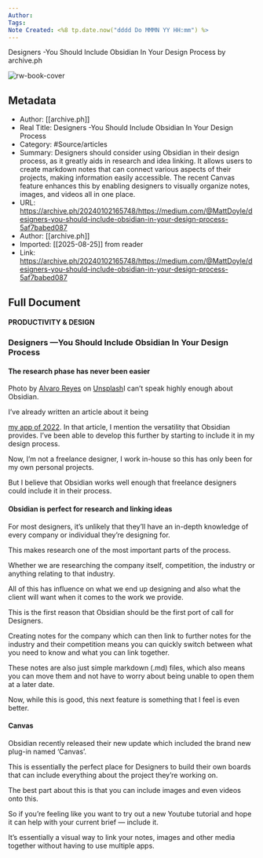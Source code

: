 ```yaml
---
Author: 
Tags:
Note Created: <%8 tp.date.now("dddd Do MMMN YY HH:mm") %>
---
```

Designers -You Should Include Obsidian In Your Design Process by archive.ph

![rw-book-cover](https://archive.ph/vca1N/c90f4f8c473662919275fedfb3b5062137fb56c6/scr.png)

## Metadata
- Author: [[archive.ph]]
- Real Title: Designers -You Should Include Obsidian In Your Design Process
- Category: #Source/articles
- Summary: Designers should consider using Obsidian in their design process, as it greatly aids in research and idea linking. It allows users to create markdown notes that can connect various aspects of their projects, making information easily accessible. The recent Canvas feature enhances this by enabling designers to visually organize notes, images, and videos all in one place.
- URL: https://archive.ph/20240102165748/https://medium.com/@MattDoyle/designers-you-should-include-obsidian-in-your-design-process-5af7babed087
- Author: [[archive.ph]]
- Imported: [[2025-08-25]] from reader
- Link: https://archive.ph/20240102165748/https://medium.com/@MattDoyle/designers-you-should-include-obsidian-in-your-design-process-5af7babed087

## Full Document
#### PRODUCTIVITY & DESIGN

### Designers —You Should Include Obsidian In Your Design Process

#### The research phase has never been easier

Photo by [Alvaro Reyes](https://archive.ph/o/vca1N/https://unsplash.com/@alvarordesign) on [Unsplash](https://archive.ph/o/vca1N/https://unsplash.com/)I can’t speak highly enough about Obsidian.

I’ve already written an article about it being 

[my app of 2022](https://archive.ph/o/vca1N/https://medium.com/@MattDoyle/obsidian-is-my-app-of-2022-heres-why-164d2f6ed799). In that article, I mention the versatility that Obsidian provides. I’ve been able to develop this further by starting to include it in my design process.

Now, I’m not a freelance designer, I work in-house so this has only been for my own personal projects.

But I believe that Obsidian works well enough that freelance designers could include it in their process.

#### Obsidian is perfect for research and linking ideas

For most designers, it’s unlikely that they’ll have an in-depth knowledge of every company or individual they’re designing for.

This makes research one of the most important parts of the process.

Whether we are researching the company itself, competition, the industry or anything relating to that industry.

All of this has influence on what we end up designing and also what the client will want when it comes to the work we provide.

This is the first reason that Obsidian should be the first port of call for Designers.

Creating notes for the company which can then link to further notes for the industry and their competition means you can quickly switch between what you need to know and what you can link together.

These notes are also just simple markdown (.md) files, which also means you can move them and not have to worry about being unable to open them at a later date.

Now, while this is good, this next feature is something that I feel is even better.

#### Canvas

Obsidian recently released their new update which included the brand new plug-in named ‘Canvas’.

This is essentially the perfect place for Designers to build their own boards that can include everything about the project they’re working on.

The best part about this is that you can include images and even videos onto this.

So if you’re feeling like you want to try out a new Youtube tutorial and hope it can help with your current brief — include it.

It’s essentially a visual way to link your notes, images and other media together without having to use multiple apps.
